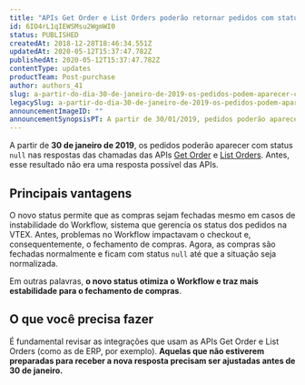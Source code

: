 ```yaml
---
title: "APIs Get Order e List Orders poderão retornar pedidos com status null"
id: 6IO4rL1qIEWSMsu2WgmWI0
status: PUBLISHED
createdAt: 2018-12-28T18:46:34.551Z
updatedAt: 2020-05-12T15:37:47.782Z
publishedAt: 2020-05-12T15:37:47.782Z
contentType: updates
productTeam: Post-purchase
author: authors_41
slug: a-partir-do-dia-30-de-janeiro-de-2019-os-pedidos-podem-aparecer-com-status
legacySlug: a-partir-do-dia-30-de-janeiro-de-2019-os-pedidos-podem-aparecer-com-status
announcementImageID: ""
announcementSynopsisPT: A partir de 30/01/2019, pedidos poderão aparecer com status null nas respostas das chamadas Get Order e List Orders.
---
```


A partir de __30 de janeiro de 2019__, os pedidos poderão aparecer com status `null` nas  respostas das chamadas das APIs [Get Order](https://developers.vtex.com/reference/orders#getorder) e [List Orders](https://developers.vtex.com/reference/orders#listorders). Antes, esse resultado não era uma resposta possível das APIs.


## Principais vantagens
O novo status permite que as compras sejam fechadas mesmo em casos de instabilidade do Workflow, sistema que gerencia os status dos pedidos na VTEX. Antes, problemas no Workflow impactavam o checkout e, consequentemente, o fechamento de compras. Agora, as compras são fechadas normalmente e ficam com status `null` até que a situação seja normalizada.

Em outras palavras, __o novo status otimiza o Workflow e traz mais estabilidade para o fechamento de compras__.


## O que você precisa fazer
É fundamental revisar as integrações que usam as APIs Get Order e List Orders (como as de ERP, por exemplo). __Aquelas que não estiverem preparadas para receber a nova resposta precisam ser ajustadas antes de 30 de janeiro.__
